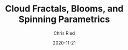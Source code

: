 ---
title: 'Cloud Fractals, Blooms, and Spinning Parametrics'
author: Chris Ried
date: '2020-11-21'
slug: generative-arts-50
categories: 
featured: 
tags: ['generative']
---